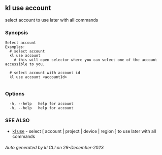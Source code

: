 ## kl use account

select account to use later with all commands

### Synopsis

```
Select account
Examples:
  # select account
  kl use account
	# this will open selector where you can select one of the account accessible to you.

  # select account with account id
  kl use account <accountId>
	
```

### Options

```
  -h, --help   help for account
  -h, --help   help for account
```

### SEE ALSO

* [kl use](kl_use.md)  - select [ account | project | device | region ] to use later with all commands

###### Auto generated by kl CLI on 26-December-2023
